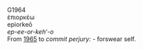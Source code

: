 <body>
  <p>G1964<br>  ἐπιορκέω  <br> epiorkeō  <br><i>ep-ee-or-keh‘-o </i><br>From <a href="g1965.htm">1965</a>  to <i>commit</i> <i>perjury:</i> - forswear self.<br></p>
 </body>